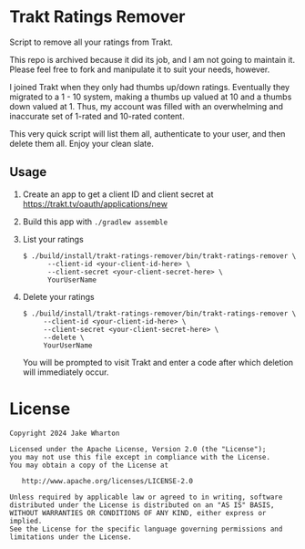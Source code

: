 # Trakt Ratings Remover

Script to remove all your ratings from Trakt.

This repo is archived because it did its job, and I am not going to maintain it. Please feel free
to fork and manipulate it to suit your needs, however.

I joined Trakt when they only had thumbs up/down ratings. Eventually they migrated to a
1 - 10 system, making a thumbs up valued at 10 and a thumbs down valued at 1. Thus, my account
was filled with an overwhelming and inaccurate set of 1-rated and 10-rated content.

This very quick script will list them all, authenticate to your user, and then delete them all.
Enjoy your clean slate.


## Usage

1. Create an app to get a client ID and client secret at https://trakt.tv/oauth/applications/new
2. Build this app with `./gradlew assemble`
3. List your ratings

    ```
    $ ./build/install/trakt-ratings-remover/bin/trakt-ratings-remover \
          --client-id <your-client-id-here> \
          --client-secret <your-client-secret-here> \
          YourUserName
    ```

4. Delete your ratings

    ```
   $ ./build/install/trakt-ratings-remover/bin/trakt-ratings-remover \
         --client-id <your-client-id-here> \
         --client-secret <your-client-secret-here> \
         --delete \
         YourUserName
   ```

   You will be prompted to visit Trakt and enter a code after which deletion will immediately occur.



# License

    Copyright 2024 Jake Wharton

    Licensed under the Apache License, Version 2.0 (the "License");
    you may not use this file except in compliance with the License.
    You may obtain a copy of the License at

       http://www.apache.org/licenses/LICENSE-2.0

    Unless required by applicable law or agreed to in writing, software
    distributed under the License is distributed on an "AS IS" BASIS,
    WITHOUT WARRANTIES OR CONDITIONS OF ANY KIND, either express or implied.
    See the License for the specific language governing permissions and
    limitations under the License.
